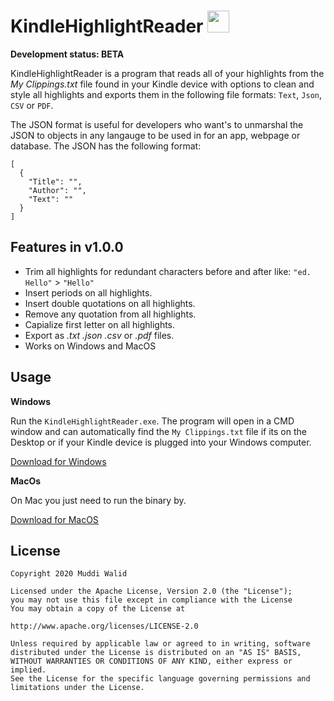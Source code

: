 # KindleHighlightReader <img width="35px" src="https://www.flaticon.com/svg/static/icons/svg/845/845938.svg">

**Development status: BETA**

KindleHighlightReader is a program that reads all of your highlights from the *My Clippings.txt* file found in your Kindle device with options to clean and style all highlights and exports them in the following file formats: `Text`, `Json`, `CSV` or `PDF`. 


The JSON format is useful for developers who want's to unmarshal the JSON to objects in any langauge to be used in for an app, webpage or database. The JSON has the following format:

```
[
  {
    "Title": "",
    "Author": "",
    "Text": ""
  }
]
```


## Features in v1.0.0
- Trim all highlights for redundant characters before and after like: `"ed. Hello"` > `"Hello"`
- Insert periods on all highlights.
- Insert double quotations on all highlights.
- Remove any quotation from all highlights.
- Capialize first letter on all highlights.
- Export as *.txt*  *.json*  *.csv* or *.pdf* files.
- Works on Windows and MacOS

## Usage

**Windows** 

Run the `KindleHighlightReader.exe`. The program will open in a CMD window and can automatically find the `My Clippings.txt` file if its on the Desktop or if your Kindle device is plugged into your Windows computer.

[Download for Windows](https://github.com/Muddz/KindleHighlightReader/raw/master/KindleHighlightsReade.exe)

**MacOs**

On Mac you just need to run the binary by.

[Download for MacOS](https://github.com/Muddz/KindleHighlightReader/raw/master/KindleHighlightsReaderMacOS)


## License

    Copyright 2020 Muddi Walid

    Licensed under the Apache License, Version 2.0 (the "License");
    you may not use this file except in compliance with the License
    You may obtain a copy of the License at

    http://www.apache.org/licenses/LICENSE-2.0

    Unless required by applicable law or agreed to in writing, software
    distributed under the License is distributed on an "AS IS" BASIS,
    WITHOUT WARRANTIES OR CONDITIONS OF ANY KIND, either express or implied.
    See the License for the specific language governing permissions and
    limitations under the License.
